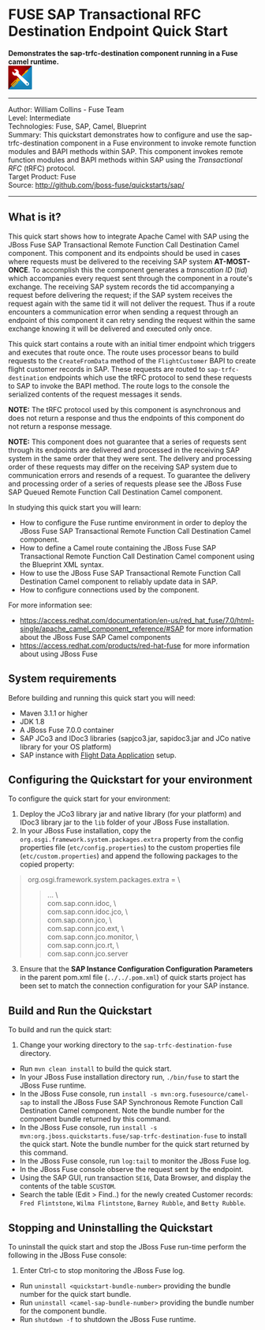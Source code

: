 FUSE SAP Transactional RFC Destination Endpoint Quick Start  
=======================================================================================================================
**Demonstrates the sap-trfc-destination component running in a Fuse camel runtime.**  
![SAP Tool Suite](../../sap_tool_suite.png "SAP Tool Suite")

* * *
Author: William Collins - Fuse Team  
Level: Intermediate  
Technologies: Fuse, SAP, Camel, Blueprint  
Summary: This quickstart demonstrates how to configure and use the sap-trfc-destination component in a Fuse environment to invoke remote function modules and BAPI methods within SAP. This component invokes remote function modules and BAPI methods within SAP using the *Transactional RFC* (tRFC) protocol.   
Target Product: Fuse  
Source: <http://github.com/jboss-fuse/quickstarts/sap/>  

* * *

What is it?  
-----------  

This quick start shows how to integrate Apache Camel with SAP using the JBoss Fuse SAP Transactional Remote Function Call Destination Camel component. This component and its endpoints should be used in cases where requests must be delivered to the receiving SAP system **AT-MOST-ONCE**. To accomplish this the component generates a *transcation ID* (*tid*) which accompanies every request sent through the component in a route's exchange. The receiving SAP system records the tid accompanying a request before delivering the request; if the SAP system receives the request again with the same tid it will not deliver the request. Thus if a route encounters a communication error when sending a request through an endpoint of this component it can retry sending the request within the same exchange knowing it will be delivered and executed only once.   

This quick start contains a route with an initial timer endpoint which triggers and executes that route once. The route uses processor beans to build requests to the `CreateFromData` method of the `FlightCustomer` BAPI to create flight customer records in SAP. These requests are routed to `sap-trfc-destination` endpoints which use the tRFC protocol to send these requests to SAP to invoke the BAPI method. The route logs to the console the serialized contents of the request messages it sends.  

**NOTE:** The tRFC protocol used by this component is asynchronous and does not return a response and thus the endpoints of this component do not return a response message.  

**NOTE:** This component does not guarantee that a series of requests sent through its endpoints are delivered and processed in the receiving SAP system in the same order that they were sent. The delivery and processing order of these requests may differ on the receiving SAP system due to communication errors and resends of a request. To guarantee the delivery and processing order of a series of requests please see the JBoss Fuse SAP Queued Remote Function Call Destination Camel component.     

In studying this quick start you will learn:

* How to configure the Fuse runtime environment in order to deploy the JBoss Fuse SAP Transactional Remote Function Call Destination Camel component.
* How to define a Camel route containing the JBoss Fuse SAP Transactional Remote Function Call Destination Camel component using the Blueprint XML syntax.
* How to use the JBoss Fuse SAP Transactional Remote Function Call Destination Camel component to reliably update data in SAP. 
* How to configure connections used by the component.

For more information see:

* <https://access.redhat.com/documentation/en-us/red_hat_fuse/7.0/html-single/apache_camel_component_reference/#SAP> for more information about the JBoss Fuse SAP Camel components 
* <https://access.redhat.com/products/red-hat-fuse> for more information about using JBoss Fuse

System requirements
-------------------

Before building and running this quick start you will need:

* Maven 3.1.1 or higher
* JDK 1.8
* A JBoss Fuse 7.0.0 container
* SAP JCo3 and IDoc3 libraries (sapjco3.jar, sapidoc3.jar and JCo native library for your OS platform)
* SAP instance with [Flight Data Application](http://help.sap.com/saphelp_erp60_sp/helpdata/en/db/7c623cf568896be10000000a11405a/content.htm) setup.

Configuring the Quickstart for your environment
-----------------------------------------------

To configure the quick start for your environment: 

1. Deploy the JCo3 library jar and native library (for your platform) and IDoc3 library jar to the `lib` folder of your JBoss Fuse installation.  
2. In your JBoss Fuse installation, copy the `org.osgi.framework.system.packages.extra` property from the config properties file (`etc/config.properties`) to the custom properties file (`etc/custom.properties`) and append the following packages to the copied property:  

> org.osgi.framework.system.packages.extra = \  
>> ... \  
>> com.sap.conn.idoc, \  
>> com.sap.conn.idoc.jco, \   
>> com.sap.conn.jco, \   
>> com.sap.conn.jco.ext, \   
>> com.sap.conn.jco.monitor, \  
>> com.sap.conn.jco.rt, \   
>> com.sap.conn.jco.server  

3. Ensure that the **SAP Instance Configuration Configuration Parameters** in the parent pom.xml file (`../../.pom.xml`) of quick starts project has been set to match the connection configuration for your SAP instance.  

Build and Run the Quickstart
----------------------------

To build and run the quick start:

1. Change your working directory to the `sap-trfc-destination-fuse` directory.
* Run `mvn clean install` to build the quick start.
* In your JBoss Fuse installation directory run, `./bin/fuse` to start the JBoss Fuse runtime.
* In the JBoss Fuse console, run `install -s mvn:org.fusesource/camel-sap` to install the JBoss Fuse SAP Synchronous Remote Function Call Destination Camel component. Note the bundle number for the component bundle returned by this command.  
* In the JBoss Fuse console, run `install -s mvn:org.jboss.quickstarts.fuse/sap-trfc-destination-fuse` to install the quick start. Note the bundle number for the quick start returned by this command.  
* In the JBoss Fuse console, run `log:tail` to monitor the JBoss Fuse log.
* In the JBoss Fuse console observe the request sent by the endpoint.
* Using the SAP GUI, run transaction `SE16`, Data Browser, and display the contents of the table `SCUSTOM`.
* Search the table (Edit > Find..) for the newly created Customer records: `Fred Flintstone`, `Wilma Flintstone`, `Barney Rubble`, and `Betty Rubble`. 

Stopping and Uninstalling the Quickstart
----------------------------------------

To uninstall the quick start and stop the JBoss Fuse run-time perform the following in the JBoss Fuse console:

1. Enter Ctrl-c to stop monitoring the JBoss Fuse log.
* Run `uninstall <quickstart-bundle-number>` providing the bundle number for the quick start bundle. 
* Run `uninstall <camel-sap-bundle-number>` providing the bundle number for the component bundle. 
* Run `shutdown -f` to shutdown the JBoss Fuse runtime.
